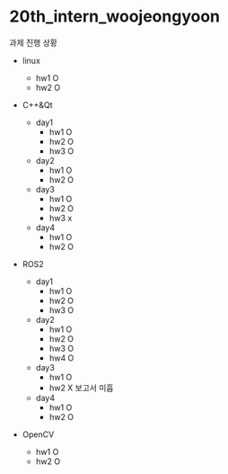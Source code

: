 # 20th_intern_woojeongyoon

과제 진행 상황
- linux
  - hw1      O
  - hw2      O

- C++&Qt
  - day1
    - hw1    O
    - hw2    O
    - hw3    O
  - day2
    - hw1    O
    - hw2    O
  - day3
    - hw1    O
    - hw2    O
    - hw3    x
  - day4
    - hw1    O
    - hw2    O

- ROS2
  - day1
    - hw1    O
    - hw2    O
    - hw3    O
  - day2
    - hw1    O
    - hw2    O
    - hw3    O
    - hw4    O
  - day3
    - hw1    O
    - hw2    X 보고서 미흡
  - day4
    - hw1    O
    - hw2    O
    
 - OpenCV
    - hw1    O
    - hw2    O
